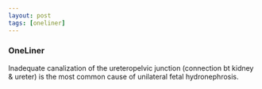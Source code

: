 ```yaml
---
layout: post
tags: [oneliner]
---
```



### OneLiner

Inadequate canalization of the ureteropelvic junction (connection bt kidney & ureter) is the most common cause of unilateral fetal hydronephrosis.
